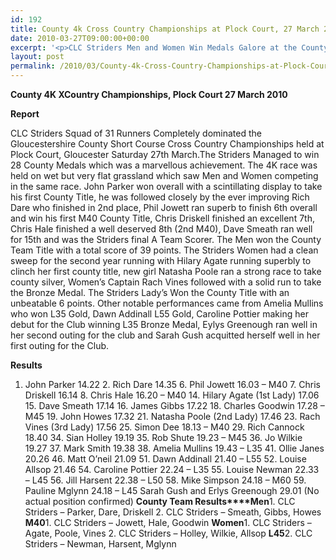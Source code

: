 ```yaml
---
id: 192
title: County 4k Cross Country Championships at Plock Court, 27 March 2010
date: 2010-03-27T09:00:00+00:00
excerpt: '<p>CLC Striders Men and Women Win Medals Galore at the County 4K Championships at Plock Court 27th March 2010. Click on Full Race Report to find out more. Well done everyone for doing there bit for the Club, Brendan Ward (Club Chairman). County 4k champs 27 March 2010 Photos Report Results</p>'
layout: post
permalink: /2010/03/County-4k-Cross-Country-Championships-at-Plock-Court,-27-March-2010-/
---
```

**County 4K XCountry Championships, Plock Court 27 March 2010** </p> 

<a name="Report"></a>

**Report**

CLC Striders Squad of 31 Runners Completely dominated the Gloucestershire County Short Course Cross Country Championships held at Plock Court, Gloucester Saturday 27th March.The Striders Managed to win 28 County Medals which was a marvellous achievement. The 4K race was held on wet but very flat grassland which saw Men and Women competing in the same race. John Parker won overall with a scintillating display to take his first County Title, he was followed closely by the ever improving Rich Dare who finished in 2nd place, Phil Jowett ran superb to finish 6th overall and win his first M40 County Title, Chris Driskell finished an excellent 7th, Chris Hale finished a well deserved 8th (2nd M40), Dave Smeath ran well for 15th and was the Striders final A Team Scorer. The Men won the County Team Title with a total score of 39 points. The Striders Women had a clean sweep for the second year running with Hilary Agate running superbly to clinch her first county title, new girl Natasha Poole ran a strong race to take county silver, Women&#8217;s Captain Rach Vines followed with a solid run to take the Bronze Medal. The Striders Lady&#8217;s Won the County Title with an unbeatable 6 points. Other notable performances came from Amelia Mullins who won L35 Gold, Dawn Addinall L55 Gold, Caroline Pottier making her debut for the Club winning L35 Bronze Medal, Eylys Greenough ran well in her second outing for the club and Sarah Gush acquitted herself well in her first outing for the Club. 

<a name="Report"></a>**Results**

1. John Parker 14.22 2. Rich Dare 14.35 6. Phil Jowett 16.03 &#8211; M40 7. Chris Driskell 16.14 8. Chris Hale 16.20 &#8211; M40 14. Hilary Agate (1st Lady) 17.06 15. Dave Smeath 17.14 16. James Gibbs 17.22 18. Charles Goodwin 17.28 &#8211; M45 19. John Howes 17.32 21. Natasha Poole (2nd Lady) 17.46 23. Rach Vines (3rd Lady) 17.56 25. Simon Dee 18.13 &#8211; M40 29. Rich Cannock 18.40 34. Sian Holley 19.19 35. Rob Shute 19.23 &#8211; M45 36. Jo Wilkie 19.27 37. Mark Smith 19.38 38. Amelia Mullins 19.43 &#8211; L35 41. Ollie Janes 20.26 46. Matt O&#8217;neil 21.09 51. Dawn Addinall 21.40 &#8211; L55 52. Louise Allsop 21.46 54. Caroline Pottier 22.24 &#8211; L35 55. Louise Newman 22.33 &#8211; L45 56. Jill Harsent 22.38 &#8211; L50 58. Mike Simpson 24.18 &#8211; M60 59. Pauline Mglynn 24.18 &#8211; L45 Sarah Gush and Erlys Greenough 29.01 (No actual position confirmed) **County Team Results****Men**1. CLC Striders &#8211; Parker, Dare, Driskell 2. CLC Striders &#8211; Smeath, Gibbs, Howes **M40**1. CLC Striders &#8211; Jowett, Hale, Goodwin **Women**1. CLC Striders &#8211; Agate, Poole, Vines 2. CLC Striders &#8211; Holley, Wilkie, Allsop **L45**2. CLC Striders &#8211; Newman, Harsent, Mglynn 

<map name="100109w.jpg">
  <area shape="RECT" coords="677,27,696,48" alt="Race Winner" />
  
  <area shape="RECT" coords="379,28,393,45" alt="Sarah Greef" />
  
  <area shape="RECT" coords="354,28,368,46" alt="Rachel Vines" />
  
  <area shape="RECT" coords="303,28,318,46" alt="Anna Maughan" />
  
  <area shape="RECT" coords="206,28,220,46" alt="Dawn Addinall" />
  
  <area shape="RECT" coords="86,28,103,46" alt="Alex Evans" />
</map>

<map name="100109m.jpg">
  <area shape="RECT" coords="63,31,76,45" alt="Clive Scott" />
  
  <area shape="RECT" coords="112,32,121,44" alt="Paul Davies" />
  
  <area shape="RECT" coords="118,32,129,43" alt="Paul Stonuary" />
  
  <area shape="RECT" coords="223,29,236,47" alt="James Gibbs" />
  
  <area shape="RECT" coords="255,29,264,42" alt="David Smeath" />
  
  <area shape="RECT" coords="263,28,272,43" alt="Chris Hale" />
  
  <area shape="RECT" coords="275,31,288,45" alt="Rob Shute" />
  
  <area shape="RECT" coords="308,31,321,45" alt="Billy Bradshaw" />
  
  <area shape="RECT" coords="582,29,594,46" alt="Will Ferguson" />
  
  <area shape="RECT" coords="680,30,694,45" alt="Race Winner" />
</map>